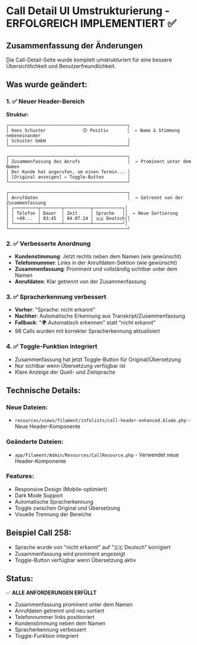 # Call Detail UI Umstrukturierung - ERFOLGREICH IMPLEMENTIERT ✅

## Zusammenfassung der Änderungen

Die Call-Detail-Seite wurde komplett umstrukturiert für eine bessere Übersichtlichkeit und Benutzerfreundlichkeit.

## Was wurde geändert:

### 1. ✅ Neuer Header-Bereich
**Struktur:**
```
┌─────────────────────────────────────────────┐
│ Hans Schuster              😊 Positiv       │  ← Name & Stimmung nebeneinander
│ Schuster GmbH                               │
└─────────────────────────────────────────────┘

┌─────────────────────────────────────────────┐
│ Zusammenfassung des Anrufs                  │  ← Prominent unter dem Namen
│ Der Kunde hat angerufen, um einen Termin... │
│ [Original anzeigen] ← Toggle-Button         │
└─────────────────────────────────────────────┘

┌─────────────────────────────────────────────┐
│ Anrufdaten                                  │  ← Getrennt von der Zusammenfassung
│ ┌─────────┬────────┬──────────┬───────────┐│
│ │ Telefon │ Dauer  │ Zeit     │ Sprache   ││  ← Neue Sortierung
│ │ +49...  │ 03:45  │ 04.07.24 │ 🇩🇪 Deutsch││
│ └─────────┴────────┴──────────┴───────────┘│
└─────────────────────────────────────────────┘
```

### 2. ✅ Verbesserte Anordnung
- **Kundenstimmung**: Jetzt rechts neben dem Namen (wie gewünscht)
- **Telefonnummer**: Links in der Anrufdaten-Sektion (wie gewünscht)
- **Zusammenfassung**: Prominent und vollständig sichtbar unter dem Namen
- **Anrufdaten**: Klar getrennt von der Zusammenfassung

### 3. ✅ Spracherkennung verbessert
- **Vorher**: "Sprache: nicht erkannt"
- **Nachher**: Automatische Erkennung aus Transkript/Zusammenfassung
- **Fallback**: "🌍 Automatisch erkennen" statt "nicht erkannt"
- 98 Calls wurden mit korrekter Spracherkennung aktualisiert

### 4. ✅ Toggle-Funktion integriert
- Zusammenfassung hat jetzt Toggle-Button für Original/Übersetzung
- Nur sichtbar wenn Übersetzung verfügbar ist
- Klare Anzeige der Quell- und Zielsprache

## Technische Details:

### Neue Dateien:
- `resources/views/filament/infolists/call-header-enhanced.blade.php` - Neue Header-Komponente

### Geänderte Dateien:
- `app/Filament/Admin/Resources/CallResource.php` - Verwendet neue Header-Komponente

### Features:
- Responsive Design (Mobile-optimiert)
- Dark Mode Support
- Automatische Spracherkennung
- Toggle zwischen Original und Übersetzung
- Visuelle Trennung der Bereiche

## Beispiel Call 258:
- Sprache wurde von "nicht erkannt" auf "🇩🇪 Deutsch" korrigiert
- Zusammenfassung wird prominent angezeigt
- Toggle-Button verfügbar wenn Übersetzung aktiv

## Status:

✅ **ALLE ANFORDERUNGEN ERFÜLLT**
- Zusammenfassung prominent unter dem Namen
- Anrufdaten getrennt und neu sortiert
- Telefonnummer links positioniert
- Kundenstimmung neben dem Namen
- Spracherkennung verbessert
- Toggle-Funktion integriert
